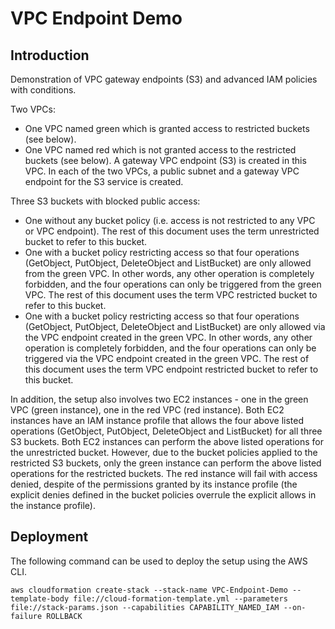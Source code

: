 # VPC Endpoint Demo

## Introduction
Demonstration of VPC gateway endpoints (S3) and advanced IAM policies with conditions.

Two VPCs:
* One VPC named green which is granted access to restricted buckets (see below). 
* One VPC named red which is not granted access to the restricted buckets (see below). A gateway VPC endpoint (S3) is created in this VPC.
In each of the two VPCs, a public subnet and a gateway VPC endpoint for the S3 service is created.

Three S3 buckets with blocked public access:
* One without any bucket policy (i.e. access is not restricted to any VPC or VPC endpoint). The rest of this document uses the term unrestricted bucket to refer to this bucket.
* One with a bucket policy restricting access so that four operations (GetObject, PutObject, DeleteObject and ListBucket) are only allowed from the green VPC. In other words, any other operation is completely forbidden, and the four operations can only be triggered from the green VPC. The rest of this document uses the term VPC restricted bucket to refer to this bucket.
* One with a bucket policy restricting access so that four operations (GetObject, PutObject, DeleteObject and ListBucket) are only allowed via the VPC endpoint created in the green VPC. In other words, any other operation is completely forbidden, and the four operations can only be triggered via the VPC endpoint created in the green VPC. The rest of this document uses the term VPC endpoint restricted bucket to refer to this bucket.

In addition, the setup also involves two EC2 instances - one in the green VPC (green instance), one in the red VPC (red instance). Both EC2 instances have an IAM instance profile that allows the four above listed operations (GetObject, PutObject, DeleteObject and ListBucket) for all three S3 buckets. Both EC2 instances can perform the above listed operations for the unrestricted bucket. However, due to the bucket policies applied to the restricted S3 buckets, only the green instance can perform the above listed operations for the restricted buckets. The red instance will fail with access denied, despite of the permissions granted by its instance profile (the explicit denies defined in the bucket policies overrule the explicit allows in the instance profile).

## Deployment
The following command can be used to deploy the setup using the AWS CLI.
```
aws cloudformation create-stack --stack-name VPC-Endpoint-Demo --template-body file://cloud-formation-template.yml --parameters file://stack-params.json --capabilities CAPABILITY_NAMED_IAM --on-failure ROLLBACK
```
